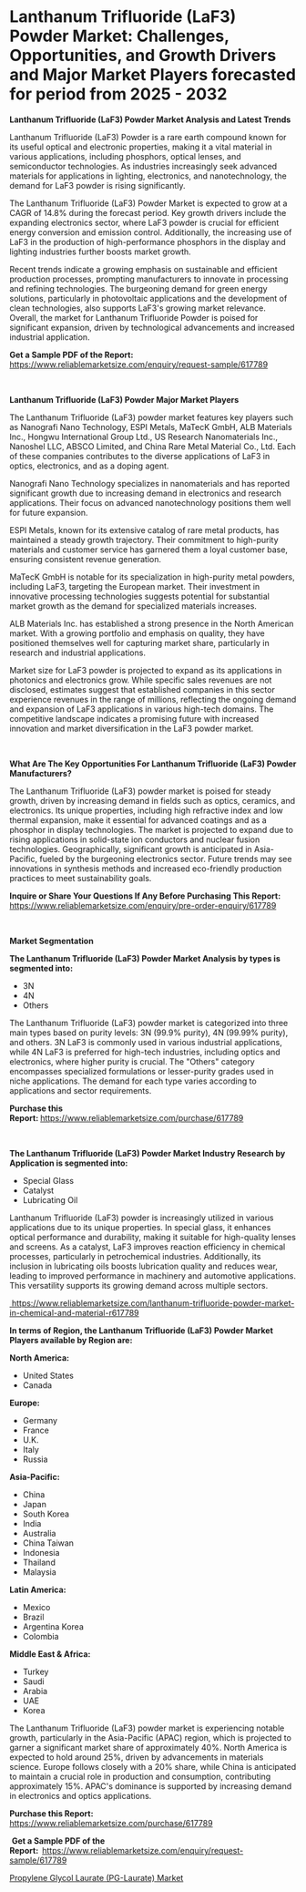 <p><h1>Lanthanum Trifluoride (LaF3) Powder Market: Challenges, Opportunities, and Growth Drivers and Major Market Players forecasted for period from 2025 - 2032</h1></p><p><strong>Lanthanum Trifluoride (LaF3) Powder Market Analysis and Latest Trends</strong></p>
<p><p>Lanthanum Trifluoride (LaF3) Powder is a rare earth compound known for its useful optical and electronic properties, making it a vital material in various applications, including phosphors, optical lenses, and semiconductor technologies. As industries increasingly seek advanced materials for applications in lighting, electronics, and nanotechnology, the demand for LaF3 powder is rising significantly.</p><p>The Lanthanum Trifluoride (LaF3) Powder Market is expected to grow at a CAGR of 14.8% during the forecast period. Key growth drivers include the expanding electronics sector, where LaF3 powder is crucial for efficient energy conversion and emission control. Additionally, the increasing use of LaF3 in the production of high-performance phosphors in the display and lighting industries further boosts market growth. </p><p>Recent trends indicate a growing emphasis on sustainable and efficient production processes, prompting manufacturers to innovate in processing and refining technologies. The burgeoning demand for green energy solutions, particularly in photovoltaic applications and the development of clean technologies, also supports LaF3's growing market relevance. Overall, the market for Lanthanum Trifluoride Powder is poised for significant expansion, driven by technological advancements and increased industrial application.</p></p>
<p><strong>Get a Sample PDF of the Report:&nbsp;</strong> <a href="https://www.reliablemarketsize.com/enquiry/request-sample/617789?utm_campaign=2213&utm_medium=2&utm_source=Github&utm_content=ia&utm_term=05022025&utm_id=lanthanum-trifluoride-laf3-powder">https://www.reliablemarketsize.com/enquiry/request-sample/617789</a></p>
<p>&nbsp;</p>
<p><strong>Lanthanum Trifluoride (LaF3) Powder Major Market Players</strong></p>
<p><p>The Lanthanum Trifluoride (LaF3) powder market features key players such as Nanografi Nano Technology, ESPI Metals, MaTecK GmbH, ALB Materials Inc., Hongwu International Group Ltd., US Research Nanomaterials Inc., Nanoshel LLC, ABSCO Limited, and China Rare Metal Material Co., Ltd. Each of these companies contributes to the diverse applications of LaF3 in optics, electronics, and as a doping agent.</p><p>Nanografi Nano Technology specializes in nanomaterials and has reported significant growth due to increasing demand in electronics and research applications. Their focus on advanced nanotechnology positions them well for future expansion.</p><p>ESPI Metals, known for its extensive catalog of rare metal products, has maintained a steady growth trajectory. Their commitment to high-purity materials and customer service has garnered them a loyal customer base, ensuring consistent revenue generation.</p><p>MaTecK GmbH is notable for its specialization in high-purity metal powders, including LaF3, targeting the European market. Their investment in innovative processing technologies suggests potential for substantial market growth as the demand for specialized materials increases.</p><p>ALB Materials Inc. has established a strong presence in the North American market. With a growing portfolio and emphasis on quality, they have positioned themselves well for capturing market share, particularly in research and industrial applications.</p><p>Market size for LaF3 powder is projected to expand as its applications in photonics and electronics grow. While specific sales revenues are not disclosed, estimates suggest that established companies in this sector experience revenues in the range of millions, reflecting the ongoing demand and expansion of LaF3 applications in various high-tech domains. The competitive landscape indicates a promising future with increased innovation and market diversification in the LaF3 powder market.</p></p>
<p>&nbsp;</p>
<p><strong>What Are The Key Opportunities For Lanthanum Trifluoride (LaF3) Powder Manufacturers?</strong></p>
<p><p>The Lanthanum Trifluoride (LaF3) powder market is poised for steady growth, driven by increasing demand in fields such as optics, ceramics, and electronics. Its unique properties, including high refractive index and low thermal expansion, make it essential for advanced coatings and as a phosphor in display technologies. The market is projected to expand due to rising applications in solid-state ion conductors and nuclear fusion technologies. Geographically, significant growth is anticipated in Asia-Pacific, fueled by the burgeoning electronics sector. Future trends may see innovations in synthesis methods and increased eco-friendly production practices to meet sustainability goals.</p></p>
<p><strong>Inquire or Share Your Questions If Any Before Purchasing This Report:</strong> <a href="https://www.reliablemarketsize.com/enquiry/pre-order-enquiry/617789?utm_campaign=2213&utm_medium=2&utm_source=Github&utm_content=ia&utm_term=05022025&utm_id=lanthanum-trifluoride-laf3-powder">https://www.reliablemarketsize.com/enquiry/pre-order-enquiry/617789</a></p>
<p>&nbsp;</p>
<p><strong>Market Segmentation</strong></p>
<p><strong>The Lanthanum Trifluoride (LaF3) Powder Market Analysis by types is segmented into:</strong></p>
<p><ul><li>3N</li><li>4N</li><li>Others</li></ul></p>
<p><p>The Lanthanum Trifluoride (LaF3) powder market is categorized into three main types based on purity levels: 3N (99.9% purity), 4N (99.99% purity), and others. 3N LaF3 is commonly used in various industrial applications, while 4N LaF3 is preferred for high-tech industries, including optics and electronics, where higher purity is crucial. The "Others" category encompasses specialized formulations or lesser-purity grades used in niche applications. The demand for each type varies according to applications and sector requirements.</p></p>
<p><strong>Purchase this Report:&nbsp;</strong><a href="https://www.reliablemarketsize.com/purchase/617789?utm_campaign=2213&utm_medium=2&utm_source=Github&utm_content=ia&utm_term=05022025&utm_id=lanthanum-trifluoride-laf3-powder">https://www.reliablemarketsize.com/purchase/617789</a></p>
<p>&nbsp;</p>
<p><strong>The Lanthanum Trifluoride (LaF3) Powder Market Industry Research by Application is segmented into:</strong></p>
<p><ul><li>Special Glass</li><li>Catalyst</li><li>Lubricating Oil</li></ul></p>
<p><p>Lanthanum Trifluoride (LaF3) powder is increasingly utilized in various applications due to its unique properties. In special glass, it enhances optical performance and durability, making it suitable for high-quality lenses and screens. As a catalyst, LaF3 improves reaction efficiency in chemical processes, particularly in petrochemical industries. Additionally, its inclusion in lubricating oils boosts lubrication quality and reduces wear, leading to improved performance in machinery and automotive applications. This versatility supports its growing demand across multiple sectors.</p></p>
<p><a href="https://www.reliablemarketsize.com/lanthanum-trifluoride-powder-market-in-chemical-and-material-r617789?utm_campaign=2213&utm_medium=2&utm_source=Github&utm_content=ia&utm_term=05022025&utm_id=lanthanum-trifluoride-laf3-powder">&nbsp;https://www.reliablemarketsize.com/lanthanum-trifluoride-powder-market-in-chemical-and-material-r617789</a></p>
<p><strong>In terms of Region, the Lanthanum Trifluoride (LaF3) Powder Market Players available by Region are:</strong></p>
<p>
    <p> <strong> North America: </strong>
        <ul>
            <li>United States</li>
            <li>Canada</li>
        </ul>
        </p> 
    <p> <strong> Europe: </strong>
        <ul>
            <li>Germany</li>
            <li>France</li>
            <li>U.K.</li>
            <li>Italy</li>
            <li>Russia</li>
        </ul>
        </p> 
    <p> <strong> Asia-Pacific: </strong>
        <ul>
            <li>China</li>
            <li>Japan</li>
            <li>South Korea</li>
            <li>India</li>
            <li>Australia</li>
            <li>China Taiwan</li>
            <li>Indonesia</li>
            <li>Thailand</li>
            <li>Malaysia</li>
        </ul>
        </p> 
    <p> <strong> Latin America: </strong>
        <ul>
            <li>Mexico</li>
            <li>Brazil</li>
            <li>Argentina Korea</li>
            <li>Colombia</li>
        </ul>
        </p> 
    <p> <strong> Middle East & Africa: </strong>
        <ul>
            <li>Turkey</li>
            <li>Saudi</li>
            <li>Arabia</li>
            <li>UAE</li>
            <li>Korea</li>
        </ul>
    </p>
    </p>
<p><p>The Lanthanum Trifluoride (LaF3) powder market is experiencing notable growth, particularly in the Asia-Pacific (APAC) region, which is projected to garner a significant market share of approximately 40%. North America is expected to hold around 25%, driven by advancements in materials science. Europe follows closely with a 20% share, while China is anticipated to maintain a crucial role in production and consumption, contributing approximately 15%. APAC's dominance is supported by increasing demand in electronics and optics applications.</p></p>
<p><strong>Purchase this Report: </strong><a href="https://www.reliablemarketsize.com/purchase/617789?utm_campaign=2213&utm_medium=2&utm_source=Github&utm_content=ia&utm_term=05022025&utm_id=lanthanum-trifluoride-laf3-powder">https://www.reliablemarketsize.com/purchase/617789</a></p>
<p>&nbsp;<strong>Get a Sample PDF of the Report:&nbsp;&nbsp;</strong><a href="https://www.reliablemarketsize.com/enquiry/request-sample/617789?utm_campaign=2213&utm_medium=2&utm_source=Github&utm_content=ia&utm_term=05022025&utm_id=lanthanum-trifluoride-laf3-powder">https://www.reliablemarketsize.com/enquiry/request-sample/617789</a></p>
<p><strong></strong></p>
<p><p><a href="https://github.com/FahadAhmed223/Market-Research-Report-List-1/blob/main/propylene-glycol-laurate-pg-laurate-market.md?utm_campaign=2213&utm_medium=2&utm_source=Github&utm_content=ia&utm_term=05022025&utm_id=lanthanum-trifluoride-laf3-powder">Propylene Glycol Laurate (PG-Laurate) Market</a></p></p>